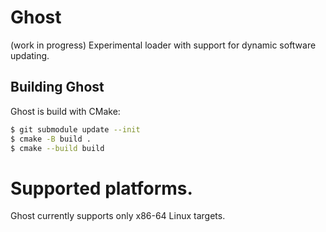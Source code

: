 # Ghost
(work in progress) Experimental loader with support for dynamic software updating.

## Building Ghost

Ghost is build with CMake:

```sh
$ git submodule update --init
$ cmake -B build .
$ cmake --build build
```

# Supported platforms.

Ghost currently supports only x86-64 Linux targets.
